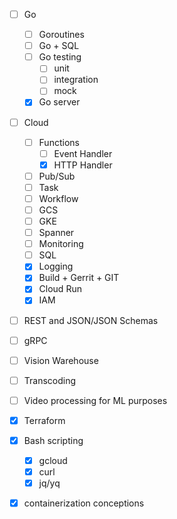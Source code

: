 - [ ] Go
    - [ ] Goroutines
    - [ ] Go + SQL
    - [ ] Go testing
        - [ ] unit
        - [ ] integration
        - [ ] mock
    - [x] Go server
- [ ] Cloud
    - [ ] Functions
      - [ ] Event Handler
      - [x] HTTP Handler
    - [ ] Pub/Sub
    - [ ] Task
    - [ ] Workflow
    - [ ] GCS
    - [ ] GKE
    - [ ] Spanner
    - [ ] Monitoring
    - [ ] SQL
    - [X] Logging 
    - [x] Build + Gerrit + GIT
    - [x] Cloud Run
    - [x] IAM
- [ ] REST and JSON/JSON Schemas
- [ ] gRPC
- [ ] Vision Warehouse
- [ ] Transcoding
- [ ] Video processing for ML purposes
- [x] Terraform
- [x] Bash scripting
  - [x] gcloud
  - [x] curl
  - [x] jq/yq
- [x] containerization conceptions

